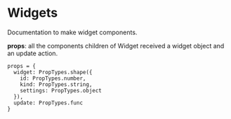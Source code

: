 # Widgets

Documentation to make widget components.

**props**: all the components children of Widget received a widget object and an update action.

```
props = {
  widget: PropTypes.shape({
    id: PropTypes.number,
    kind: PropTypes.string,
    settings: PropTypes.object
  }),
  update: PropTypes.func
}
```
